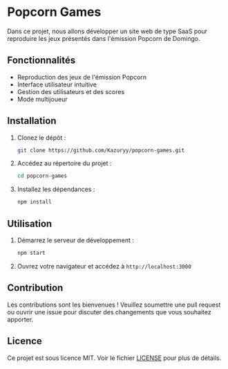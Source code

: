 # Popcorn Games

Dans ce projet, nous allons développer un site web de type SaaS pour reproduire les jeux présentés dans l'émission Popcorn de Domingo.

## Fonctionnalités

- Reproduction des jeux de l'émission Popcorn
- Interface utilisateur intuitive
- Gestion des utilisateurs et des scores
- Mode multijoueur

## Installation

1. Clonez le dépôt :
    ```bash
    git clone https://github.com/Kazuryy/popcorn-games.git
    ```
2. Accédez au répertoire du projet :
    ```bash
    cd popcorn-games
    ```
3. Installez les dépendances :
    ```bash
    npm install
    ```

## Utilisation

1. Démarrez le serveur de développement :
    ```bash
    npm start
    ```
2. Ouvrez votre navigateur et accédez à `http://localhost:3000`

## Contribution

Les contributions sont les bienvenues ! Veuillez soumettre une pull request ou ouvrir une issue pour discuter des changements que vous souhaitez apporter.

## Licence

Ce projet est sous licence MIT. Voir le fichier [LICENSE](LICENSE) pour plus de détails.